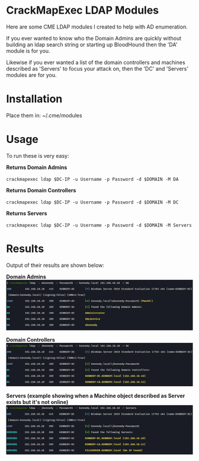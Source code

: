 # CrackMapExec LDAP Modules
Here are some CME LDAP modules I created to help with AD enumeration. 

If you ever wanted to know who the Domain Admins are quickly without building an ldap search string or starting up BloodHound then the 'DA' module is for you. 

Likewise if you ever wanted a list of the domain controllers and machines described as 'Servers' to focus your attack on, then the 'DC' and 'Servers' modules are for you. 

# Installation

Place them in: ~/.cme/modules

# Usage

To run these is very easy:

**Returns Domain Admins**

`crackmapexec ldap $DC-IP -u Username -p Password -d $DOMAIN -M DA`

**Returns Domain Controllers**

`crackmapexec ldap $DC-IP -u Username -p Password -d $DOMAIN -M DC`

**Returns Servers**

`crackmapexec ldap $DC-IP -u Username -p Password -d $DOMAIN -M Servers`

# Results

Output of their results are shown below:

**Domain Admins**
<img alt="da" src="/images/DA.jpg"/>

**Domain Controllers**
<img alt="da" src="/images/DC.jpg"/>

**Servers (example showing when a Machine object described as Server exists but it's not online)**
<img alt="da" src="/images/Servers.jpg"/>
